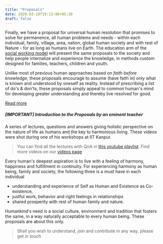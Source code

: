```yaml
---
title: "Proposals"
date: 2020-03-10T19:13:08+05:30
draft: false
---
```


Finally, we have a proposal for universal human resolution that promises to solve for permanence, all human problems and needs - within each individual, family, village, area, nation, global human society and with rest of Nature - for as long as humans live on Earth. The education arm of the [social working model](/working-model) will present the same proposals to the society and help people internalize and experience the knowledge, in methods custom designed for families, teachers, children and youth.

Unlike most of previous human approaches based on _faith before knowledge_, these proposals encourage to assume (have faith in) only what is known and understood by oneself as reality. Instead of prescribing a list of do's & don'ts, these proposals simply appeal to common human's mind for developing greater understanding and thereby live resolved for good.

[Read more](/about-the-proposal)

##### [IMPORTANT] Introduction to the Proposals by an eminent teacher
A series of lectures, questions and answers giving holistic perspective on the nature of life as humans and the key to harmonious living. These videos were shot during one of his workshops at IIT Kanpur.

> You can find all the lectures with QnA in [this youtube playlist](https://www.youtube.com/watch?v=E1STJoXCXUU&list=PLKDfuUlbRCEbe1oj21ih9ECA78R_l8d3-). Find more videos on our [videos page](/videos)

Every human's deepest aspiration is to live with a feeling of harmony, happiness and fulfillment in continuity. For experiencing harmony as human being, family and society, the following three is a must have in each individual

* understanding and experience of Self as Human and Existence as Co-existence, 
* justful work, behavior and right feelings in relationships 
* shared prosperity with rest of human family and nature.

Humankind's need is a social culture, environment and tradition that fosters the same, in a way naturally acceptable to every human being. These proposals are about this only.

> Shall you wish to understand, join and contribute in any way, please get in touch
